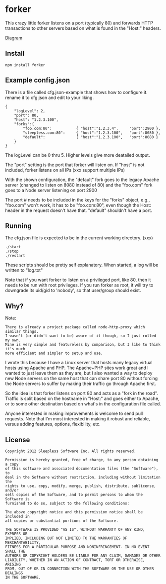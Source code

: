
# forker 

This crazy little forker listens on a port (typically 80) and forwards HTTP
transactions to other
servers based on what is found in the "Host:" headers. 

[Diagram](https://github.com/sleeplessinc/forker/raw/master/forker.pdf)

## Install
	
	npm install forker

## Example config.json

There is a file called cfg.json-example that shows how to configure it.
rename it to cfg.json and edit to your liking.

	{
		"logLevel": 2,
		"port": 80,
		"host": "1.2.3.100",
		"forks":{
			"foo.com:80":			{ "host":"1.2.3.4",		"port":2900 },
			"sleepless.com:80":		{ "host":"1.2.3.100",	"port":8080 },
			"default":				{ "host":"1.2.3.100",	"port":8080 }
		}
	}

The logLevel can be 0 thru 5.  Higher levels give more deatailed output.

The "port" setting is the port that forker will listen on. 
If "host" is not included, forker listens on all IPs (xxx support multiple IPs)

With the shown configuration,
the "default" fork goes to the legacy Apache server (changed to listen on 8080 instead of 80)
and the "foo.com" fork goes to a Node server listening on port 2900

The port # needs to be included in the keys for the "forks" object, e.g., "foo.com"
won't work, it has to be "foo.com:80", even though the Host: header in the
request doesn't have that.  "default" shouldn't have a port.

## Running

The cfg.json file is expected to be in the current working directory. (xxx)

	./start
	./stop
	./restart

These scripts should be pretty self explanatory.  When started, a log will
be written to "log.txt"

Note that if you want forker to listen on a privileged port, like 80, then
it needs to be run with root privileges.  If you run forker as root, it will
try to downgrade its uid/gid to 'nobody', so that user/group should exist.


## Why?

Note:

	There is already a project package called node-http-proxy which similar things.
	I wasn't (or didn't want to be) aware of it though, so I just rolled my own.
	Mine is very simple and featureless by comparison, but I like to think it's much
	more efficient and simpler to setup and use.

I wrote this because I have a Linux server that hosts many legacy virtual hosts using
Apache and PHP.
The Apache+PHP sites work great and I wanted to just leave them as they are, but I also
wanted a way to deploy new Node servers on the same host that can share port 80
without forcing the Node servers to suffer by making their traffic go through Apache first.

So the idea is that forker listens on port 80 and acts as a "fork in the road".
Traffic is split based on the hostname in "Host:" and goes either to Apache, or to some
other destination based on what's in the configuration file called.

Anyone interested in making improvements is welcome to send pull requests.
Note that I'm most interested in making it robust and reliable, versus adding
features, options, flexibility, etc.


## License

	Copyright 2012 Sleepless Software Inc. All rights reserved.

	Permission is hereby granted, free of charge, to any person obtaining a copy
	of this software and associated documentation files (the "Software"), to
	deal in the Software without restriction, including without limitation the
	rights to use, copy, modify, merge, publish, distribute, sublicense, and/or
	sell copies of the Software, and to permit persons to whom the Software is
	furnished to do so, subject to the following conditions:

	The above copyright notice and this permission notice shall be included in
	all copies or substantial portions of the Software.

	THE SOFTWARE IS PROVIDED "AS IS", WITHOUT WARRANTY OF ANY KIND, EXPRESS OR
	IMPLIED, INCLUDING BUT NOT LIMITED TO THE WARRANTIES OF MERCHANTABILITY,
	FITNESS FOR A PARTICULAR PURPOSE AND NONINFRINGEMENT. IN NO EVENT SHALL THE
	AUTHORS OR COPYRIGHT HOLDERS BE LIABLE FOR ANY CLAIM, DAMAGES OR OTHER
	LIABILITY, WHETHER IN AN ACTION OF CONTRACT, TORT OR OTHERWISE, ARISING
	FROM, OUT OF OR IN CONNECTION WITH THE SOFTWARE OR THE USE OR OTHER DEALINGS
	IN THE SOFTWARE. 
